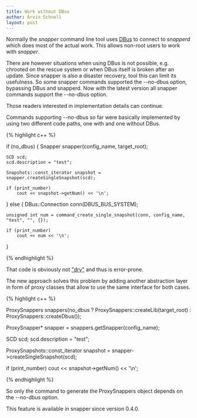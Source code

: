 ```yaml
---
title: Work without DBus
author: Arvin Schnell
layout: post
---
```


Normally the _snapper_ command line tool uses <a
href="https://www.freedesktop.org/wiki/Software/dbus/">DBus</a> to connect to
_snapperd_ which does most of the actual work. This allows non-root users to
work with _snapper_.

There are however situations when using DBus is not possible, e.g. chrooted on
the rescue system or when DBus itself is broken after an update. Since snapper
is also a disaster recovery, tool this can limit its usefulness. So some
snapper commands supported the --no-dbus option, bypassing DBus and
snapperd. Now with the latest version all snapper commands support the
--no-dbus option.

Those readers interested in implementation details can continue.

Commands supporting --no-dbus so far were basically implemented by using two
different code paths, one with and one without DBus.

{% highlight c++ %}

if (no_dbus)
{
    Snapper snapper(config_name, target_root);

    SCD scd;
    scd.description = "test";

    Snapshots::const_iterator snapshot = snapper.createSingleSnapshot(scd);

    if (print_number)
        cout << snapshot->getNum() << '\n';
}
else
{
    DBus::Connection conn(DBUS_BUS_SYSTEM);

    unsigned int num = command_create_single_snapshot(conn, config_name, "test", "", {});

    if (print_number)
        cout << num << '\n';
}

{% endhighlight %}

That code is obviously not <a
href="https://en.wikipedia.org/wiki/Don't_repeat_yourself">"dry"</a> and thus
is error-prone.

The new approach solves this problem by adding another abstraction layer in
form of proxy classes that allow to use the same interface for both cases.

{% highlight c++ %}

ProxySnappers snappers(no_dbus ? ProxySnappers::createLib(target_root) : ProxySnappers::createDbus());

ProxySnapper* snapper = snappers.getSnapper(config_name);

SCD scd;
scd.description = "test";

ProxySnapshots::const_iterator snapshot = snapper->createSingleSnapshot(scd);

if (print_number)
    cout << snapshot->getNum() << '\n';

{% endhighlight %}

So only the command to generate the ProxySnappers object depends on the
--no-dbus option.

This feature is available in snapper since version 0.4.0.
